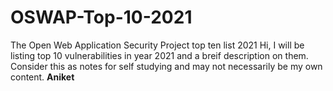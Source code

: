 # OSWAP-Top-10-2021
The Open Web Application Security Project top ten list 2021
Hi, I will be listing top 10 vulnerabilities in year 2021 and a breif description on them. 
Consider this as notes for self studying and may not necessarily be my own content. 
<b> Aniket </b> 
